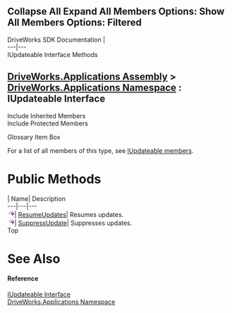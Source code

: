Collapse All Expand All Members Options: Show All  Members Options: Filtered   
---  
DriveWorks SDK Documentation  |   
---|---  
IUpdateable Interface Methods   
  
[DriveWorks.Applications Assembly](topic13.md) > [DriveWorks.Applications Namespace](topic16.md) : IUpdateable Interface  
---  
  
Include Inherited Members    
Include Protected Members    


Glossary Item Box

For a list of all members of this type, see [IUpdateable members](topic520.md).

# Public Methods

| Name| Description  
---|---|---  
![ Method](dotnetimages/Method.gif)| [ResumeUpdates](topic524.md)| Resumes updates.   
![ Method](dotnetimages/Method.gif)| [SuppressUpdate](topic525.md)| Suppresses updates.   
Top

# See Also

#### Reference

[IUpdateable Interface](topic519.md)   
[DriveWorks.Applications Namespace](topic16.md)


